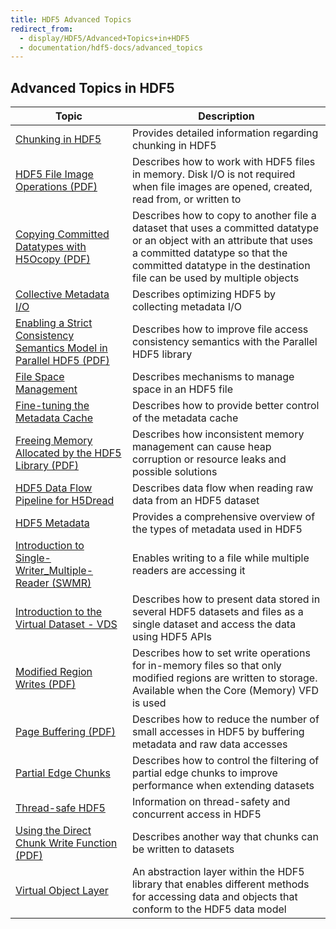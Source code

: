 ```yaml
---
title: HDF5 Advanced Topics
redirect_from:
  - display/HDF5/Advanced+Topics+in+HDF5
  - documentation/hdf5-docs/advanced_topics
---
```


## Advanced Topics in HDF5

| Topic                         | Description                                                  |
| ----------------------------- | ------------------------------------------------------------ |
| [Chunking in HDF5](https://support.hdfgroup.org/releases/hdf5/documentation/advanced_topics/chunking_in_hdf5.html) | Provides detailed information regarding chunking in HDF5 |
| [HDF5 File Image Operations (PDF)](https://support.hdfgroup.org/releases/hdf5/documentation/rfc/HDF5FileImageOperations.pdf) | Describes how to work with HDF5 files in memory. Disk I/O is not required when file images are opened, created, read from, or written to |
| [Copying Committed Datatypes with H5Ocopy (PDF)](https://support.hdfgroup.org/releases/hdf5/documentation/advanced_topics/CopyingCommittedDatatypesWithH5Ocopy.pdf) | Describes how to copy to another file a dataset that uses a committed datatype or an object with an attribute that uses a committed datatype so that the committed datatype in the destination file can be used by multiple objects|
| [Collective Metadata I/O](https://support.hdfgroup.org/releases/hdf5/documentation/advanced_topics/CollectiveMetadataIO.html) | Describes optimizing HDF5 by collecting metadata I/O |
| [Enabling a Strict Consistency Semantics Model in Parallel HDF5 (PDF)](https://support.hdfgroup.org/releases/hdf5/documentation/rfc/RFC%20PHDF5%20Consistency%20Semantics%20MC%20120328.docx.pdf) | Describes how to improve file access consistency semantics with the Parallel HDF5 library |
| [File Space Management](https://support.hdfgroup.org/releases/hdf5/documentation/advanced_topics/FileSpaceManagement.html) | Describes mechanisms to manage space in an HDF5 file |
| [Fine-tuning the Metadata Cache](https://support.hdfgroup.org/releases/hdf5/documentation/advanced_topics/FineTuningMetadataCache.html) | Describes how to provide better control of the metadata cache |
| [Freeing Memory Allocated by the HDF5 Library (PDF)](https://support.hdfgroup.org/releases/hdf5/documentation/rfc/RFC%20H5free_memory%20v2.pdf) | Describes how inconsistent memory management can cause heap corruption or resource leaks and possible solutions |
| [HDF5 Data Flow Pipeline for H5Dread](https://support.hdfgroup.org/releases/hdf5/documentation/advanced_topics/data_flow_pline_H5Dread.html) | Describes data flow when reading raw data from an HDF5 dataset |
| [HDF5 Metadata](https://support.hdfgroup.org/releases/hdf5/documentation/advanced_topics/) | Provides a comprehensive overview of the types of metadata used in HDF5 |
| [Introduction to Single-Writer_Multiple-Reader (SWMR)](https://support.hdfgroup.org/releases/hdf5/documentation/advanced_topics/intro_SWMR.html) | Enables writing to a file while multiple readers are accessing it |
| [Introduction to the Virtual Dataset - VDS](https://support.hdfgroup.org/releases/hdf5/documentation/advanced_topics/intro_VDS.html) | Describes how to present data stored in several HDF5 datasets and files as a single dataset and access the data using HDF5 APIs |
| [Modified Region Writes (PDF)](https://support.hdfgroup.org/releases/hdf5/documentation/advanced_topics/ModifiedRegionWrites.pdf) | Describes how to set write operations for in-memory files so that only modified regions are written to storage. Available when the Core (Memory) VFD is used |
| [Page Buffering (PDF)](https://support.hdfgroup.org/releases/hdf5/documentation/rfc/RFC-Page_Buffering.pdf) | Describes how to reduce the number of small accesses in HDF5 by buffering metadata and raw data accesses |
| [Partial Edge Chunks]() | Describes how to control the filtering of partial edge chunks to improve performance when extending datasets |
| [Thread-safe HDF5]() | Information on thread-safety and concurrent access in HDF5 |
| [Using the Direct Chunk Write Function (PDF)](https://support.hdfgroup.org/releases/hdf5/documentation/rfc/DECTRIS%20Integration%20RFC%202012-11-29.pdf) | Describes another way that chunks can be written to datasets |
| [Virtual Object Layer](https://support.hdfgroup.org/documentation/hdf5/latest/_h5_v_l__u_g.html) | An abstraction layer within the HDF5 library that enables different methods for accessing data and objects that conform to the HDF5 data model |

